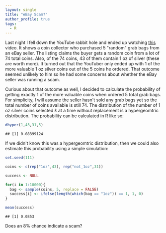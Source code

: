 ```yaml
---
layout: single
title: "eBay Scam?"
author_profile: true
tags: 
  - R
---
```


Last night I fell down the YouTube rabbit hole and ended up watching [this](https://youtu.be/A_3L5l2br-4) video. It shows a coin collector who purchased 5 "random" grab bags from an eBay seller. The listing claims the buyer gets a random coin from a lot of 74 total coins. Also, of the 74 coins, 43 of them contain 1 oz of silver (these are worth more). It turned out that the YouTuber only ended up with 1 of the more valuable 1 oz silver coins out of the 5 coins he ordered. That outcome seemed unlikely to him so he had some concerns about whether the eBay seller was running a scam.

Curious about that outcome as well, I decided to calculate the probability of getting exactly 1 of the more valuable coins when ordered 5 total grab bags. For simplicity, I will assume the seller hasn't sold any grab bags yet so the total number of coins available is still 74. The distribution of the number of 1 oz silver coins selected *k* at a time without replacement is a hypergeomtric distribution. The probability can be calculated in R like so:

``` r
dhyper(1,43,31,5)
```

    ## [1] 0.08399124

If we didn't know this was a hypergeomtric distribution, then we could also estimate this probability using a simple simulation:

``` r
set.seed(111)

coins <- c(rep("1oz",43), rep("not_1oz",31))

success <- NULL

for(i in 1:10000){
  bag <- sample(coins, 5, replace = FALSE)
  success[i] <- ifelse(length(which(bag == "1oz")) == 1, 1, 0)
}

mean(success)
```

    ## [1] 0.0853

Does an 8% chance indicate a scam?
